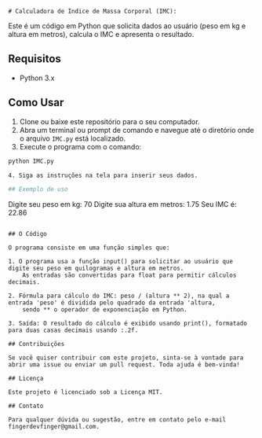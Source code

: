     # Calculadora de Índice de Massa Corporal (IMC):

Este é um código em Python que solicita dados ao usuário (peso em kg e altura em metros), calcula o IMC e apresenta o resultado.

## Requisitos

- Python 3.x

## Como Usar

1. Clone ou baixe este repositório para o seu computador.
2. Abra um terminal ou prompt de comando e navegue até o diretório onde o arquivo `IMC.py` está localizado.
3. Execute o programa com o comando:

```sh
python IMC.py

4. Siga as instruções na tela para inserir seus dados.

## Exemplo de uso
```
Digite seu peso em kg: 70
Digite sua altura em metros: 1.75
Seu IMC é: 22.86
```

## O Código

O programa consiste em uma função simples que:

1. O programa usa a função input() para solicitar ao usuário que digite seu peso em quilogramas e altura em metros. 
    As entradas são convertidas para float para permitir cálculos decimais.

2. Fórmula para cálculo do IMC: peso / (altura ** 2), na qual a entrada 'peso' é dividida pelo quadrado da entrada 'altura,
    sendo ** o operador de exponenciação em Python.

3. Saída: O resultado do cálculo é exibido usando print(), formatado para duas casas decimais usando :.2f.

## Contribuições

Se você quiser contribuir com este projeto, sinta-se à vontade para abrir uma issue ou enviar um pull request. Toda ajuda é bem-vinda!

## Licença

Este projeto é licenciado sob a Licença MIT.

## Contato

Para qualquer dúvida ou sugestão, entre em contato pelo e-mail fingerdevfinger@gmail.com.
